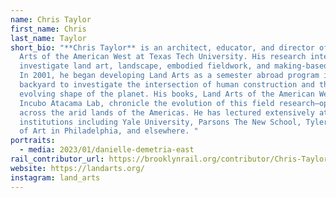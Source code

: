 ```yaml
---
name: Chris Taylor
first_name: Chris
last_name: Taylor
short_bio: "**Chris Taylor** is an architect, educator, and director of Land
  Arts of the American West at Texas Tech University. His research interests
  investigate land art, landscape, embodied fieldwork, and making-based design.
  In 2001, he began developing Land Arts as a semester abroad program in our own
  backyard to investigate the intersection of human construction and the
  evolving shape of the planet. His books, Land Arts of the American West and
  Incubo Atacama Lab, chronicle the evolution of this field research—operating
  across the arid lands of the Americas. He has lectured extensively at
  institutions including Yale University, Parsons The New School, Tyler School
  of Art in Philadelphia, and elsewhere. "
portraits:
  - media: 2023/01/danielle-demetria-east
rail_contributor_url: https://brooklynrail.org/contributor/Chris-Taylor
website: https://landarts.org/
instagram: land_arts
---
```

